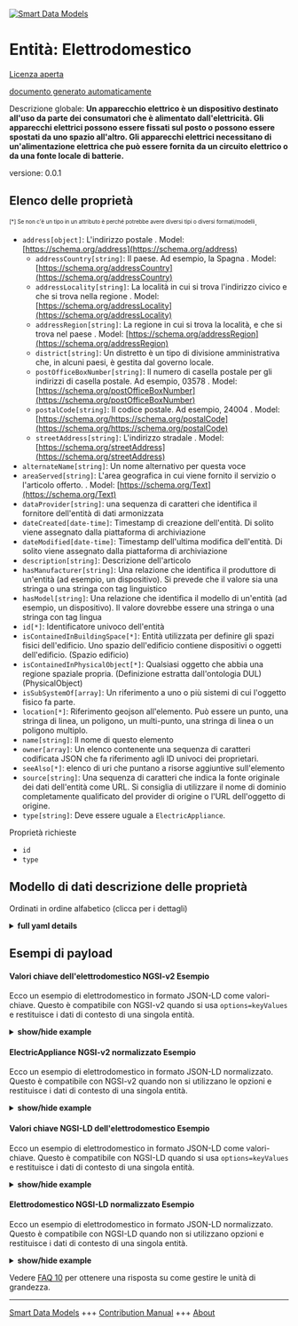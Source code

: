 <!-- 10-Header -->    
[![Smart Data Models](https://smartdatamodels.org/wp-content/uploads/2022/01/SmartDataModels_logo.png "Logo")](https://smartdatamodels.org)    
Entità: Elettrodomestico    
========================<!-- /10-Header -->    
<!-- 15-License -->    
[Licenza aperta](https://github.com/smart-data-models//dataModel.S4BLDG/blob/master/ElectricAppliance/LICENSE.md)    
[documento generato automaticamente](https://docs.google.com/presentation/d/e/2PACX-1vTs-Ng5dIAwkg91oTTUdt8ua7woBXhPnwavZ0FxgR8BsAI_Ek3C5q97Nd94HS8KhP-r_quD4H0fgyt3/pub?start=false&loop=false&delayms=3000#slide=id.gb715ace035_0_60)    
<!-- /15-License -->    
<!-- 20-Description -->    
Descrizione globale: **Un apparecchio elettrico è un dispositivo destinato all'uso da parte dei consumatori che è alimentato dall'elettricità. Gli apparecchi elettrici possono essere fissati sul posto o possono essere spostati da uno spazio all'altro. Gli apparecchi elettrici necessitano di un'alimentazione elettrica che può essere fornita da un circuito elettrico o da una fonte locale di batterie.**    
versione: 0.0.1    
<!-- /20-Description -->    
<!-- 30-PropertiesList -->    
## Elenco delle proprietà    
<sup><sub>[*] Se non c'è un tipo in un attributo è perché potrebbe avere diversi tipi o diversi formati/modelli</sub></sup>.    
- `address[object]`: L'indirizzo postale  . Model: [https://schema.org/address](https://schema.org/address)	- `addressCountry[string]`: Il paese. Ad esempio, la Spagna  . Model: [https://schema.org/addressCountry](https://schema.org/addressCountry)    
	- `addressLocality[string]`: La località in cui si trova l'indirizzo civico e che si trova nella regione  . Model: [https://schema.org/addressLocality](https://schema.org/addressLocality)    
	- `addressRegion[string]`: La regione in cui si trova la località, e che si trova nel paese  . Model: [https://schema.org/addressRegion](https://schema.org/addressRegion)    
	- `district[string]`: Un distretto è un tipo di divisione amministrativa che, in alcuni paesi, è gestita dal governo locale.      
	- `postOfficeBoxNumber[string]`: Il numero di casella postale per gli indirizzi di casella postale. Ad esempio, 03578  . Model: [https://schema.org/postOfficeBoxNumber](https://schema.org/postOfficeBoxNumber)    
	- `postalCode[string]`: Il codice postale. Ad esempio, 24004  . Model: [https://schema.org/https://schema.org/postalCode](https://schema.org/https://schema.org/postalCode)    
	- `streetAddress[string]`: L'indirizzo stradale  . Model: [https://schema.org/streetAddress](https://schema.org/streetAddress)    
- `alternateName[string]`: Un nome alternativo per questa voce  - `areaServed[string]`: L'area geografica in cui viene fornito il servizio o l'articolo offerto.  . Model: [https://schema.org/Text](https://schema.org/Text)- `dataProvider[string]`: una sequenza di caratteri che identifica il fornitore dell'entità di dati armonizzata  - `dateCreated[date-time]`: Timestamp di creazione dell'entità. Di solito viene assegnato dalla piattaforma di archiviazione  - `dateModified[date-time]`: Timestamp dell'ultima modifica dell'entità. Di solito viene assegnato dalla piattaforma di archiviazione  - `description[string]`: Descrizione dell'articolo  - `hasManufacturer[string]`: Una relazione che identifica il produttore di un'entità (ad esempio, un dispositivo). Si prevede che il valore sia una stringa o una stringa con tag linguistico  - `hasModel[string]`: Una relazione che identifica il modello di un'entità (ad esempio, un dispositivo). Il valore dovrebbe essere una stringa o una stringa con tag lingua  - `id[*]`: Identificatore univoco dell'entità  - `isContainedInBuildingSpace[*]`: Entità utilizzata per definire gli spazi fisici dell'edificio. Uno spazio dell'edificio contiene dispositivi o oggetti dell'edificio. (Spazio edificio)  - `isContainedInPhysicalObject[*]`: Qualsiasi oggetto che abbia una regione spaziale propria.  (Definizione estratta dall'ontologia DUL) (PhysicalObject)  - `isSubSystemOf[array]`: Un riferimento a uno o più sistemi di cui l'oggetto fisico fa parte.  - `location[*]`: Riferimento geojson all'elemento. Può essere un punto, una stringa di linea, un poligono, un multi-punto, una stringa di linea o un poligono multiplo.  - `name[string]`: Il nome di questo elemento  - `owner[array]`: Un elenco contenente una sequenza di caratteri codificata JSON che fa riferimento agli ID univoci dei proprietari.  - `seeAlso[*]`: elenco di uri che puntano a risorse aggiuntive sull'elemento  - `source[string]`: Una sequenza di caratteri che indica la fonte originale dei dati dell'entità come URL. Si consiglia di utilizzare il nome di dominio completamente qualificato del provider di origine o l'URL dell'oggetto di origine.  - `type[string]`: Deve essere uguale a `ElectricAppliance`.  <!-- /30-PropertiesList -->    
<!-- 35-RequiredProperties -->    
Proprietà richieste    
- `id`  - `type`  <!-- /35-RequiredProperties -->    
<!-- 40-RequiredProperties -->    
<!-- /40-RequiredProperties -->    
<!-- 50-DataModelHeader -->    
## Modello di dati descrizione delle proprietà    
Ordinati in ordine alfabetico (clicca per i dettagli)    
<!-- /50-DataModelHeader -->    
<!-- 60-ModelYaml -->    
<details><summary><strong>full yaml details</strong></summary>      
```yaml    
ElectricAppliance:      
  description: An electric appliance is a device intended for consumer usage that is powered by electricity. Electric appliances may be fixed in place or may be able to be moved from one space to another. Electric appliances require an electrical supply that may be supplied either by an electrical circuit or provided from a local battery source.      
  properties:      
    address:      
      description: The mailing address      
      properties:      
        addressCountry:      
          description: 'The country. For example, Spain'      
          type: string      
          x-ngsi:      
            model: https://schema.org/addressCountry      
            type: Property      
        addressLocality:      
          description: 'The locality in which the street address is, and which is in the region'      
          type: string      
          x-ngsi:      
            model: https://schema.org/addressLocality      
            type: Property      
        addressRegion:      
          description: 'The region in which the locality is, and which is in the country'      
          type: string      
          x-ngsi:      
            model: https://schema.org/addressRegion      
            type: Property      
        district:      
          description: 'A district is a type of administrative division that, in some countries, is managed by the local government'      
          type: string      
          x-ngsi:      
            type: Property      
        postOfficeBoxNumber:      
          description: 'The post office box number for PO box addresses. For example, 03578'      
          type: string      
          x-ngsi:      
            model: https://schema.org/postOfficeBoxNumber      
            type: Property      
        postalCode:      
          description: 'The postal code. For example, 24004'      
          type: string      
          x-ngsi:      
            model: https://schema.org/https://schema.org/postalCode      
            type: Property      
        streetAddress:      
          description: The street address      
          type: string      
          x-ngsi:      
            model: https://schema.org/streetAddress      
            type: Property      
        streetNr:      
          description: Number identifying a specific property on a public street      
          type: string      
          x-ngsi:      
            type: Property      
      type: object      
      x-ngsi:      
        model: https://schema.org/address      
        type: Property      
    alternateName:      
      description: An alternative name for this item      
      type: string      
      x-ngsi:      
        type: Property      
    areaServed:      
      description: The geographic area where a service or offered item is provided      
      type: string      
      x-ngsi:      
        model: https://schema.org/Text      
        type: Property      
    dataProvider:      
      description: A sequence of characters identifying the provider of the harmonised data entity      
      type: string      
      x-ngsi:      
        type: Property      
    dateCreated:      
      description: Entity creation timestamp. This will usually be allocated by the storage platform      
      format: date-time      
      type: string      
      x-ngsi:      
        type: Property      
    dateModified:      
      description: Timestamp of the last modification of the entity. This will usually be allocated by the storage platform      
      format: date-time      
      type: string      
      x-ngsi:      
        type: Property      
    description:      
      description: A description of this item      
      type: string      
      x-ngsi:      
        type: Property      
    hasManufacturer:      
      description: 'A relationship identifying the manufacturer of an entity (e.g., device). The value is expected to be a string or a string with language tag'      
      type: string      
      x-ngsi:      
        type: Property      
    hasModel:      
      description: 'A relationship identifying the model of an entity (e.g., device). The value is expected to be a string or a string with language tag'      
      type: string      
      x-ngsi:      
        type: Property      
    id:      
      anyOf:      
        - description: Identifier format of any NGSI entity      
          maxLength: 256      
          minLength: 1      
          pattern: ^[\w\-\.\{\}\$\+\*\[\]`|~^@!,:\\]+$      
          type: string      
          x-ngsi:      
            type: Property      
        - description: Identifier format of any NGSI entity      
          format: uri      
          type: string      
          x-ngsi:      
            type: Property      
      description: Unique identifier of the entity      
      x-ngsi:      
        type: Property      
    isContainedInBuildingSpace:      
      anyOf:      
        - description: Identifier format of any NGSI entity      
          maxLength: 256      
          minLength: 1      
          pattern: ^[\w\-\.\{\}\$\+\*\[\]`|~^@!,:\\]+$      
          type: string      
          x-ngsi:      
            type: Property      
        - description: Identifier format of any NGSI entity      
          format: uri      
          type: string      
          x-ngsi:      
            type: Property      
      description: An entity used to define the physical spaces of the building. A building space contains devices or building objects. (BuildingSpace)      
      x-ngsi:      
        type: Property      
    isContainedInPhysicalObject:      
      anyOf:      
        - description: Identifier format of any NGSI entity      
          maxLength: 256      
          minLength: 1      
          pattern: ^[\w\-\.\{\}\$\+\*\[\]`|~^@!,:\\]+$      
          type: string      
          x-ngsi:      
            type: Property      
        - description: Identifier format of any NGSI entity      
          format: uri      
          type: string      
          x-ngsi:      
            type: Property      
      description: Any Object that has a proper space region.  (Definition extracted from DUL ontology) (PhysicalObject)      
      x-ngsi:      
        type: Property      
    isSubSystemOf:      
      description: A reference to a system(s) that this Physical Object is part of      
      items:      
        anyOf:      
          - description: Identifier format of any NGSI entity      
            maxLength: 256      
            minLength: 1      
            pattern: ^[\w\-\.\{\}\$\+\*\[\]`|~^@!,:\\]+$      
            type: string      
            x-ngsi:      
              type: Property      
          - description: Identifier format of any NGSI entity      
            format: uri      
            type: string      
            x-ngsi:      
              type: Property      
        description: Unique identifier of the entity      
        x-ngsi:      
          type: Property      
      type: array      
      x-ngsi:      
        type: Relationship      
    location:      
      description: 'Geojson reference to the item. It can be Point, LineString, Polygon, MultiPoint, MultiLineString or MultiPolygon'      
      oneOf:      
        - description: Geojson reference to the item. Point      
          properties:      
            bbox:      
              items:      
                type: number      
              minItems: 4      
              type: array      
            coordinates:      
              items:      
                type: number      
              minItems: 2      
              type: array      
            type:      
              enum:      
                - Point      
              type: string      
          required:      
            - type      
            - coordinates      
          title: GeoJSON Point      
          type: object      
          x-ngsi:      
            type: GeoProperty      
        - description: Geojson reference to the item. LineString      
          properties:      
            bbox:      
              items:      
                type: number      
              minItems: 4      
              type: array      
            coordinates:      
              items:      
                items:      
                  type: number      
                minItems: 2      
                type: array      
              minItems: 2      
              type: array      
            type:      
              enum:      
                - LineString      
              type: string      
          required:      
            - type      
            - coordinates      
          title: GeoJSON LineString      
          type: object      
          x-ngsi:      
            type: GeoProperty      
        - description: Geojson reference to the item. Polygon      
          properties:      
            bbox:      
              items:      
                type: number      
              minItems: 4      
              type: array      
            coordinates:      
              items:      
                items:      
                  items:      
                    type: number      
                  minItems: 2      
                  type: array      
                minItems: 4      
                type: array      
              type: array      
            type:      
              enum:      
                - Polygon      
              type: string      
          required:      
            - type      
            - coordinates      
          title: GeoJSON Polygon      
          type: object      
          x-ngsi:      
            type: GeoProperty      
        - description: Geojson reference to the item. MultiPoint      
          properties:      
            bbox:      
              items:      
                type: number      
              minItems: 4      
              type: array      
            coordinates:      
              items:      
                items:      
                  type: number      
                minItems: 2      
                type: array      
              type: array      
            type:      
              enum:      
                - MultiPoint      
              type: string      
          required:      
            - type      
            - coordinates      
          title: GeoJSON MultiPoint      
          type: object      
          x-ngsi:      
            type: GeoProperty      
        - description: Geojson reference to the item. MultiLineString      
          properties:      
            bbox:      
              items:      
                type: number      
              minItems: 4      
              type: array      
            coordinates:      
              items:      
                items:      
                  items:      
                    type: number      
                  minItems: 2      
                  type: array      
                minItems: 2      
                type: array      
              type: array      
            type:      
              enum:      
                - MultiLineString      
              type: string      
          required:      
            - type      
            - coordinates      
          title: GeoJSON MultiLineString      
          type: object      
          x-ngsi:      
            type: GeoProperty      
        - description: Geojson reference to the item. MultiLineString      
          properties:      
            bbox:      
              items:      
                type: number      
              minItems: 4      
              type: array      
            coordinates:      
              items:      
                items:      
                  items:      
                    items:      
                      type: number      
                    minItems: 2      
                    type: array      
                  minItems: 4      
                  type: array      
                type: array      
              type: array      
            type:      
              enum:      
                - MultiPolygon      
              type: string      
          required:      
            - type      
            - coordinates      
          title: GeoJSON MultiPolygon      
          type: object      
          x-ngsi:      
            type: GeoProperty      
      x-ngsi:      
        type: GeoProperty      
    name:      
      description: The name of this item      
      type: string      
      x-ngsi:      
        type: Property      
    owner:      
      description: A List containing a JSON encoded sequence of characters referencing the unique Ids of the owner(s)      
      items:      
        anyOf:      
          - description: Identifier format of any NGSI entity      
            maxLength: 256      
            minLength: 1      
            pattern: ^[\w\-\.\{\}\$\+\*\[\]`|~^@!,:\\]+$      
            type: string      
            x-ngsi:      
              type: Property      
          - description: Identifier format of any NGSI entity      
            format: uri      
            type: string      
            x-ngsi:      
              type: Property      
        description: Unique identifier of the entity      
        x-ngsi:      
          type: Property      
      type: array      
      x-ngsi:      
        type: Property      
    seeAlso:      
      description: list of uri pointing to additional resources about the item      
      oneOf:      
        - items:      
            format: uri      
            type: string      
          minItems: 1      
          type: array      
        - format: uri      
          type: string      
      x-ngsi:      
        type: Property      
    source:      
      description: 'A sequence of characters giving the original source of the entity data as a URL. Recommended to be the fully qualified domain name of the source provider, or the URL to the source object'      
      type: string      
      x-ngsi:      
        type: Property      
    type:      
      description: It must be equal to `ElectricAppliance`      
      enum:      
        - ElectricAppliance      
      type: string      
      x-ngsi:      
        type: Property      
  required:      
    - id      
    - type      
  type: object      
  x-derived-from: "https://saref.etsi.org/saref4bldg/v1.1.2/#s4bldg:ElectricAppliance"      
  x-disclaimer: 'Redistribution and use in source and binary forms, with or without modification, are permitted  provided that the license conditions are met. Copyleft (c) 2022 Contributors to Smart Data Models Program'      
  x-license-url: https://github.com/smart-data-models/dataModel.S4BLDG/blob/master/ElectricAppliance/LICENSE.md      
  x-model-schema: https://smart-data-models.github.com/dataModel.SAREF4BLDG/ElectricAppliance/schema.json      
  x-model-tags: SAREF ElectricAppliance      
  x-version: 0.0.1      
```    
</details>      
<!-- /60-ModelYaml -->    
<!-- 70-MiddleNotes -->    
<!-- /70-MiddleNotes -->    
<!-- 80-Examples -->    
## Esempi di payload    
#### Valori chiave dell'elettrodomestico NGSI-v2 Esempio    
Ecco un esempio di elettrodomestico in formato JSON-LD come valori-chiave. Questo è compatibile con NGSI-v2 quando si usa `options=keyValues` e restituisce i dati di contesto di una singola entità.    
<details><summary><strong>show/hide example</strong></summary>      
```json  
{  
  "id": "urn:ngsi-ld:ElectricAppliance:6e65c1d1-0ce5-4828-aaeb-fb9e2ef604ad",  
  "type": "ElectricAppliance",  
  "isContainedInBuildingSpace": "urn:ngsi-ld:BuildingSpace:d4a091f6-b086-4318-88c5-d7b7a244cb28",  
  "isContainedInPhysicalObject": "urn:ngsi-ld:PhysicalObject:8fbda04a-a5fc-44cd-9854-da6113cfc5f9",  
  "isSubSystemOf": [  
    "urn:ngsi-ld:System:3d107394-8ee6-41da-aadd-a754c9de429e",  
    "urn:ngsi-ld:System:bfdeb3cd-ed1e-4e1a-8db1-7fb7e1f39bee",  
    "urn:ngsi-ld:System:a2c1fd65-c4e7-45ca-af3e-0dcac93f2465"  
  ],  
  "hasManufacturer": "ElectricAppliance Company Inc.",  
  "hasModel": "ElectricAppliance 0.1.2",  
  "dateCreated": "2023-01-25T19:20:17Z",  
  "dateModified": "2023-01-26T02:11:47Z",  
  "source": "Import",  
  "name": "ElectricAppliance",  
  "alternateName": "ElectricAppliance type 2",  
  "description": "ElectricAppliance of limited ElectricAppliance types",  
  "dataProvider": "IFC file"  
}  
```  
</details>    
#### ElectricAppliance NGSI-v2 normalizzato Esempio    
Ecco un esempio di elettrodomestico in formato JSON-LD normalizzato. Questo è compatibile con NGSI-v2 quando non si utilizzano le opzioni e restituisce i dati di contesto di una singola entità.    
<details><summary><strong>show/hide example</strong></summary>      
```json  
{  
  "id": "urn:ngsi-ld:ElectricAppliance:96716a2d-2f29-4743-82df-10d2eca00ede",  
  "type": "ElectricAppliance",  
  "isContainedInBuildingSpace": {  
    "type": "Text",  
    "value": "urn:ngsi-ld:BuildingSpace:01f5ab5b-8e44-41de-b0f7-b5b3f33717b8"  
  },  
  "isContainedInPhysicalObject": {  
    "type": "Text",  
    "value": "urn:ngsi-ld:PhysicalObject:480240b9-9494-4d25-988b-6e52684ef2d1"  
  },  
  "isSubSystemOf": {  
    "type": "StructuredValue",  
    "value": [  
      "urn:ngsi-ld:System:c561dc1f-70af-4eba-8df2-0b12636d5452",  
      "urn:ngsi-ld:System:b2c80983-473f-4a2e-b7ac-a52ba8fb87a1",  
      "urn:ngsi-ld:System:cad65c54-699e-42d1-92d1-30498917b466"  
    ]  
  },  
  "hasManufacturer": {  
    "type": "Text",  
    "value": "ElectricAppliance Company Inc."  
  },  
  "hasModel": {  
    "type": "Text",  
    "value": "ElectricAppliance 0.1.2"  
  },  
  "dateCreated": {  
    "type": "DateTime",  
    "value": "2023-01-26T12:06:23.0239951+01:00"  
  },  
  "dateModified": {  
    "type": "DateTime",  
    "value": "2023-01-26T11:52:29.7829399+01:00"  
  },  
  "source": {  
    "type": "Text",  
    "value": "Import"  
  },  
  "name": {  
    "type": "Text",  
    "value": "ElectricAppliance"  
  },  
  "alternateName": {  
    "type": "Text",  
    "value": "ElectricAppliance type 2"  
  },  
  "description": {  
    "type": "Text",  
    "value": "ElectricAppliance of limited ElectricAppliance types"  
  },  
  "dataProvider": {  
    "type": "Text",  
    "value": "IFC file"  
  }  
}  
```  
</details>    
#### Valori chiave NGSI-LD dell'elettrodomestico Esempio    
Ecco un esempio di elettrodomestico in formato JSON-LD come valori-chiave. Questo è compatibile con NGSI-LD quando si usa `options=keyValues` e restituisce i dati di contesto di una singola entità.    
<details><summary><strong>show/hide example</strong></summary>      
```json  
{  
  "id": "urn:ngsi-ld:ElectricAppliance:d59d2cef-8b46-4096-9529-f69c20153cda",  
  "type": "ElectricAppliance",  
  "isContainedInBuildingSpace": "urn:ngsi-ld:BuildingSpace:ff56d041-f8c4-45ce-bb80-6640726f99fc",  
  "isContainedInPhysicalObject": "urn:ngsi-ld:PhysicalObject:9211c842-e092-4c55-b61a-8b7e70b314f0",  
  "isSubSystemOf": [  
    "urn:ngsi-ld:System:1ca917af-3521-4fa1-9625-107542a9dd84",  
    "urn:ngsi-ld:System:b37bd7ae-e6e6-404b-82c9-c8490d370934",  
    "urn:ngsi-ld:System:7e7cb3ea-44f3-423b-b664-9bc52e2de492"  
  ],  
  "hasManufacturer": "ElectricAppliance Company Inc.",  
  "hasModel": "ElectricAppliance 0.1.2",  
  "dateCreated": "2023-01-26T06:24:09Z",  
  "dateModified": "2023-01-26T10:24:54Z",  
  "source": "Import",  
  "name": "ElectricAppliance",  
  "alternateName": "ElectricAppliance type 2",  
  "description": "ElectricAppliance of limited ElectricAppliance types",  
  "dataProvider": "IFC file",  
  "@context": [  
    "https://raw.githubusercontent.com/smart-data-models/dataModel.S4BLDG/master/context.jsonld",  
    "https://uri.etsi.org/ngsi-ld/v1/ngsi-ld-core-context.jsonld"  
  ]  
}  
```  
</details>    
#### Elettrodomestico NGSI-LD normalizzato Esempio    
Ecco un esempio di elettrodomestico in formato JSON-LD normalizzato. Questo è compatibile con NGSI-LD quando non si utilizzano opzioni e restituisce i dati di contesto di una singola entità.    
<details><summary><strong>show/hide example</strong></summary>      
```json  
{  
  "id": "urn:ngsi-ld:ElectricAppliance:432b9ede-40de-497c-8018-f1f99a3a83db",  
  "type": "ElectricAppliance",  
  "isContainedInBuildingSpace": {  
    "type": "Relationship",  
    "object": "urn:ngsi-ld:BuildingSpace:2f3cde5a-5d50-4a7e-9154-03e6ecbe7c76"  
  },  
  "isContainedInPhysicalObject": {  
    "type": "Relationship",  
    "object": "urn:ngsi-ld:PhysicalObject:4f82fb66-4142-4fb9-955c-6e96633e5221"  
  },  
  "isSubSystemOf": [  
    {  
      "type": "Relationship",  
      "object": "urn:ngsi-ld:System:1f3d76fa-fcea-4e6c-a448-ce031f17c31f"  
    },  
    {  
      "type": "Relationship",  
      "object": "urn:ngsi-ld:System:a65e461a-cc13-4328-8524-4c3cf19079be"  
    },  
    {  
      "type": "Relationship",  
      "object": "urn:ngsi-ld:System:8ff7b46e-4446-4682-9421-d6dce91a29b6"  
    }  
  ],  
  "hasManufacturer": {  
    "type": "Property",  
    "value": "ElectricAppliance Company Inc."  
  },  
  "hasModel": {  
    "type": "Property",  
    "value": "ElectricAppliance 0.1.2"  
  },  
  "dateCreated": {  
    "type": "Property",  
    "value": "2023-01-25T20:22:32Z"  
  },  
  "dateModified": {  
    "type": "Property",  
    "value": "2023-01-25T22:18:49Z"  
  },  
  "source": {  
    "type": "Property",  
    "value": "Import"  
  },  
  "name": {  
    "type": "Property",  
    "value": "ElectricAppliance"  
  },  
  "alternateName": {  
    "type": "Property",  
    "value": "ElectricAppliance type 2"  
  },  
  "description": {  
    "type": "Property",  
    "value": "ElectricAppliance of limited ElectricAppliance types"  
  },  
  "dataProvider": {  
    "type": "Property",  
    "value": "IFC file"  
  },  
  "@context": [  
    "https://raw.githubusercontent.com/smart-data-models/dataModel.S4BLDG/master/context.jsonld",  
    "https://uri.etsi.org/ngsi-ld/v1/ngsi-ld-core-context.jsonld"  
  ]  
}  
```  
</details><!-- /80-Examples -->    
<!-- 90-FooterNotes -->    
<!-- /90-FooterNotes -->    
<!-- 95-Units -->    
Vedere [FAQ 10](https://smartdatamodels.org/index.php/faqs/) per ottenere una risposta su come gestire le unità di grandezza.    
<!-- /95-Units -->    
<!-- 97-LastFooter -->    
---    
[Smart Data Models](https://smartdatamodels.org) +++ [Contribution Manual](https://bit.ly/contribution_manual) +++ [About](https://bit.ly/Introduction_SDM)<!-- /97-LastFooter -->    
